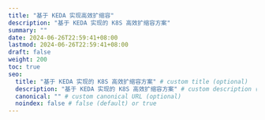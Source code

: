 ```yaml
---
title: "基于 KEDA 实现高效扩缩容"
description: "基于 KEDA 实现的 K8S 高效扩缩容方案"
summary: ""
date: 2024-06-26T22:59:41+08:00
lastmod: 2024-06-26T22:59:41+08:00
draft: false
weight: 200
toc: true
seo:
  title: "基于 KEDA 实现的 K8S 高效扩缩容方案" # custom title (optional)
  description: "基于 KEDA 实现的 K8S 高效扩缩容方案" # custom description (recommended)
  canonical: "" # custom canonical URL (optional)
  noindex: false # false (default) or true
---
```

